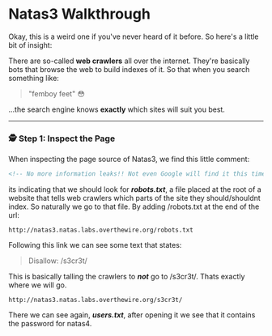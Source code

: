 # Natas3 Walkthrough

Okay, this is a weird one if you've never heard of it before. So here's a little bit of
insight: 

There are so-called **web crawlers** all over the internet. They're basically bots that
browse the web to build indexes of it. So that when you search something like:

> "femboy feet" 😳

...the search engine knows **exactly** which sites will suit you best.

---

### 🕵️ Step 1: Inspect the Page

When inspecting the page source of Natas3, we find this little comment:

```html
<!-- No more information leaks!! Not even Google will find it this time... -->
```

its indicating that we should look for ***robots.txt***, a file placed at the root of a website
that tells web crawlers which parts of the site they should/shouldnt index. So naturally
we go to that file. By adding /robots.txt at the end of the url:

```
http://natas3.natas.labs.overthewire.org/robots.txt
```

Following this link we can see some text that states:

> Disallow: /s3cr3t/

This is basically talling the crawlers to ***not*** go to /s3cr3t/. Thats exactly where we will
go.

```
http://natas3.natas.labs.overthewire.org/s3cr3t/
```
There we can see again, ***users.txt***, after opening it we see that it contains the password
for natas4.


